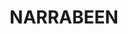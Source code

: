 ---
lastmod: '2025-04-06T06:05:20+00:00'
latitude: -33.707117
layout: suburb
longitude: 151.27114
postcode: '2101'
state: NSW
title: NARRABEEN
url: /nsw/narrabeen/
---